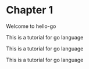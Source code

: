 # Chapter 1
Welcome to hello-go

This is a tutorial for go language  

This is a tutorial for go language  

This is a tutorial for go language  






